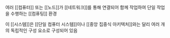 여러 [[컴퓨터]] 또는 [[노드]]가 [[네트워크]]를 통해 연결되어 함께 작업하여 단일 작업을 수행하는 [[컴퓨팅]] 환경

이 [[시스템]]은 [[단일 컴퓨터 시스템]]이나 [[중앙 집중식 아키텍처]]와는 달리 여러 개의 독립적인 구성 요소로 구성되어 있음